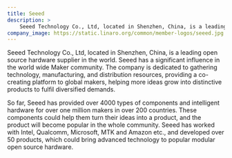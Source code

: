 ```yaml
---
title: Seeed
description: >
    Seeed Technology Co., Ltd, located in Shenzhen, China, is a leading open source hardware supplier in the world.
company_image: https://static.linaro.org/common/member-logos/seeed.jpg
---
```

Seeed Technology Co., Ltd, located in Shenzhen, China, is a leading open source hardware supplier in the world. Seeed has a significant influence in the world wide Maker community. The company is dedicated to gathering technology, manufacturing, and distribution resources, providing a co-creating platform to global makers, helping more ideas grow into distinctive products to fulfil diversified demands.

So far, Seeed has provided over 4000 types of components and intelligent hardware for over one million makers in over 200 countries. These components could help them turn their ideas into a product, and the product will become popular in the whole community. Seeed has worked with Intel, Qualcomm, Microsoft, MTK and Amazon etc., and developed over 50 products, which could bring advanced technology to popular modular open source hardware.
